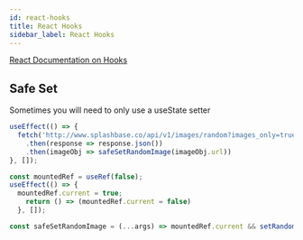 ```yaml
---
id: react-hooks
title: React Hooks
sidebar_label: React Hooks
---
```


[React Documentation on Hooks](https://reactjs.org/docs/hooks-overview.html)

## Safe Set

Sometimes you will need to only use a useState setter 

```javascript
useEffect(() => {
  fetch('http://www.splashbase.co/api/v1/images/random?images_only=true')
    .then(response => response.json())
    .then(imageObj => safeSetRandomImage(imageObj.url))
}, []);

const mountedRef = useRef(false);
useEffect(() => {
  mountedRef.current = true;
    return () => (mountedRef.current = false)
  }, []);

const safeSetRandomImage = (...args) => mountedRef.current && setRandomImage(...args)
```

